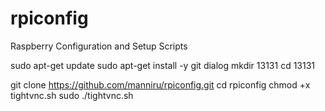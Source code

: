 # rpiconfig
Raspberry Configuration and Setup Scripts

sudo apt-get update
sudo apt-get install -y git dialog
mkdir 13131
cd 13131

git clone https://github.com/manniru/rpiconfig.git
cd rpiconfig
chmod +x tightvnc.sh
sudo ./tightvnc.sh
